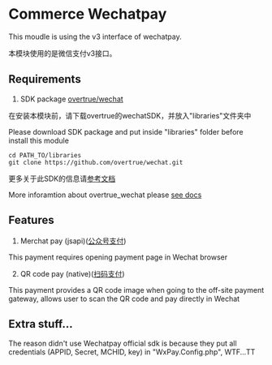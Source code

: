 Commerce Wechatpay
==============

This moudle is using the v3 interface of wechatpay.

本模块使用的是微信支付v3接口。

## Requirements

1. SDK package [overtrue/wechat](https://github.com/overtrue/wechat)

  在安装本模块前，请下载overtrue的wechatSDK，并放入"libraries"文件夹中
  
  Please download SDK package and put inside "libraries" folder before install this module

  ```shell
  cd PATH_TO/libraries
  git clone https://github.com/overtrue/wechat.git
  ```
  
  更多关于此SDK的信息请[参考文档](https://github.com/overtrue/wechat/wiki/%E5%BE%AE%E4%BF%A1%E6%94%AF%E4%BB%98)
  
  More inforamtion about overtrue_wechat please [see docs](https://github.com/overtrue/wechat/wiki/%E5%BE%AE%E4%BF%A1%E6%94%AF%E4%BB%98)

## Features

1. Merchat pay (jsapi)([公众号支付](https://pay.weixin.qq.com/wiki/doc/api/jsapi.php?chapter=7_1))

  This payment requires opening payment page in Wechat browser

2. QR code pay (native)([扫码支付](https://pay.weixin.qq.com/wiki/doc/api/native.php?chapter=6_1))

  This payment provides a QR code image when going to the off-site payment gateway, allows user to scan the QR code and pay directly in Wechat

## Extra stuff...
The reason didn't use Wechatpay official sdk is because they put all credentials (APPID, Secret, MCHID, key) in "WxPay.Config.php", WTF...TT
